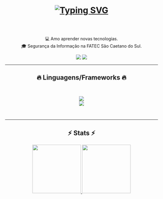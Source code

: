 <h1 align="center">
  <a href="https://git.io/typing-svg"><img src="https://readme-typing-svg.herokuapp.com?font=&size=25&pause=1000&color=902DF7&center=true&vCenter=true&width=435&lines=Ol%C3%A1%2C+sou+o+Rafael+Doddi%F0%9F%91%8B" alt="Typing SVG" /></a>
</h1>

<br>
<p align="center">
  <br>
  💻 Amo aprender novas tecnologias.
  <br>
  🎓 Segurança da Informação na FATEC São Caetano do Sul.
  <br>
</p>

<div align="center"> 
  <a href="https://instagram.com/rafix_doddi" target="_blank"><img src="https://img.shields.io/badge/Instagram-E4405F?style=for-the-badge&logo=instagram&logoColor=white" target="_blank"></a>
  <a href="https://in.linkedin.com/in/rafaeldoddi" target="_blank"><img src="https://img.shields.io/badge/-LinkedIn-%230077B5?style=for-the-badge&logo=linkedin&logoColor=white" target="_blank"></a> 
 
</div>

<hr>
<h2 align="center">🔥 Linguagens/Frameworks 🔥</h2>
<br>
<p align="center">
  <a href="https://skillicons.dev">
    <img src="https://skillicons.dev/icons?i=git,python,javascript,html,css" /><br>
    <img src="https://skillicons.dev/icons?i=github,bootstrap,mysql,sqlite,flask,vscode" /><br>
  </a>
</p>
<br>
<hr>


<h2 align="center">⚡ Stats ⚡</h2>

<div align="center">
  <a href="https://github.com/Rafael-Doddi">
  <img height="160em" src="https://github-readme-stats.vercel.app/api?username=Rafael-Doddi&show_icons=true&theme=dracula&include_all_commits=true&count_private=true"/>
  <img height="160em" src="https://github-readme-stats.vercel.app/api/top-langs/?username=Rafael-Doddi&layout=compact&theme=dracula"/>
</div>
  <br>
  <!-- <img src="https://activity-graph.herokuapp.com/graph?username=Rafael-Doddi&theme=dracula&bg_color=20232a&hide_border=true" width="100%"/> -->
</p>
